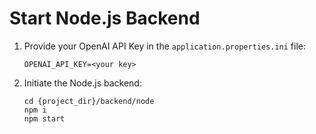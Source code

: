 # Start Node.js Backend

1. Provide your OpenAI API Key in the  `application.properties.ini` file:
    ```properties
    OPENAI_API_KEY=<your key>
    ```

2. Initiate the Node.js backend:
    ```shell
    cd {project_dir}/backend/node
    npm i 
    npm start
    ```